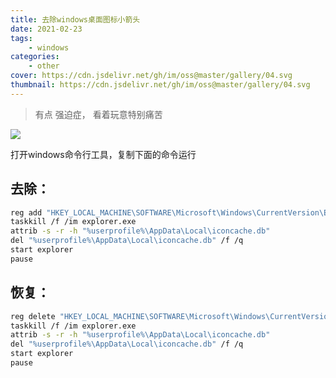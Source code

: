 ```yaml
---
title: 去除windows桌面图标小箭头
date: 2021-02-23
tags:
    - windows
categories:
    - other
cover: https://cdn.jsdelivr.net/gh/im/oss@master/gallery/04.svg
thumbnail: https://cdn.jsdelivr.net/gh/im/oss@master/gallery/04.svg
---
```


> 有点 强迫症， 看着玩意特别痛苦

![](https://cdn.jsdelivr.net/gh/im/oss@master/notes/images/2020/05/27/remove-windows-arrow.b6801c7f.jpg)

打开windows命令行工具，复制下面的命令运行

## 去除：

```bash
reg add "HKEY_LOCAL_MACHINE\SOFTWARE\Microsoft\Windows\CurrentVersion\Explorer\Shell Icons" /v 29 /d "%systemroot%\system32\imageres.dll,197" /t reg_sz /f
taskkill /f /im explorer.exe
attrib -s -r -h "%userprofile%\AppData\Local\iconcache.db"
del "%userprofile%\AppData\Local\iconcache.db" /f /q
start explorer
pause
```



## 恢复：

```bash
reg delete "HKEY_LOCAL_MACHINE\SOFTWARE\Microsoft\Windows\CurrentVersion\Explorer\Shell Icons" /v 29 /f
taskkill /f /im explorer.exe
attrib -s -r -h "%userprofile%\AppData\Local\iconcache.db"
del "%userprofile%\AppData\Local\iconcache.db" /f /q
start explorer
pause
```